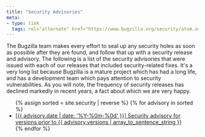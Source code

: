 ```yaml
---
title: "Security Advisories"
meta:
- type: link
  tags: rel="alternate" href="https://www.bugzilla.org/security/atom.xml" type="application/atom+xml"
---
```


The Bugzilla team makes every effort to seal up any security holes as soon
as possible after they are found, and follow that up with a security release
and advisory. The following is a list of the security advisories that were
issued with each of our releases that included security-related fixes.
It's a very long list because Bugzilla is a mature project which has had
a long life, and has a development team which pays attention to security
vulnerabilities. As you will note, the frequency of security releases
has declined markedly in recent years, a fact about which we are very
happy.

<ul>
  {% assign sorted = site.security | reverse %}
  {% for advisory in sorted %}
  <li><a href="{{ advisory.url }}">[{{ advisory.date | date: '%Y-%0m-%0d' }}] Security advisory for versions
    prior to {{ advisory.versions | array_to_sentence_string }}</a></li>
  {% endfor %}
</ul>

